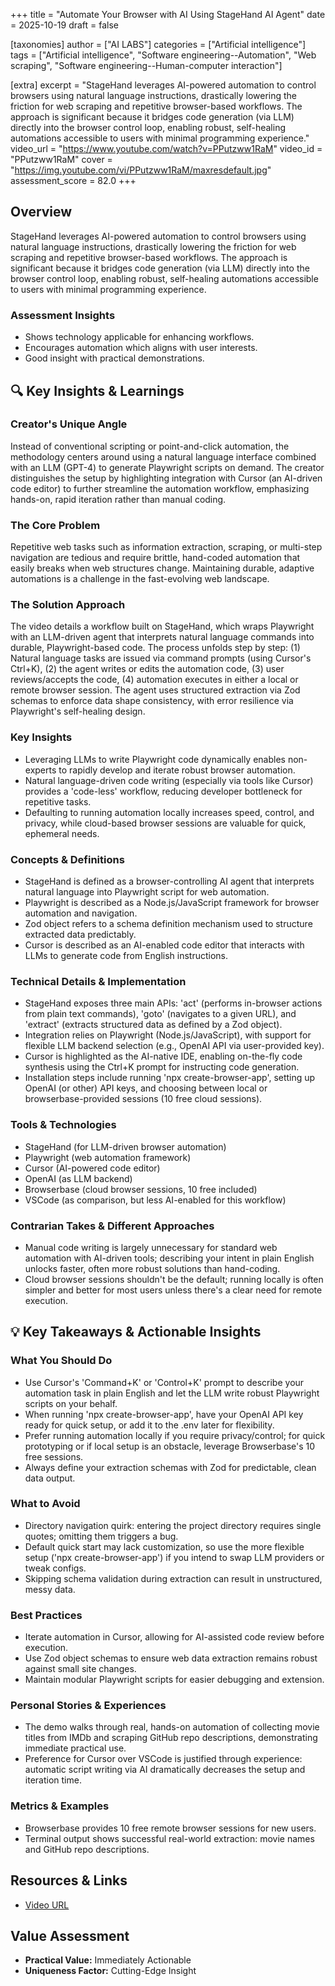 +++
title = "Automate Your Browser with AI Using StageHand AI Agent"
date = 2025-10-19
draft = false

[taxonomies]
author = ["AI LABS"]
categories = ["Artificial intelligence"]
tags = ["Artificial intelligence", "Software engineering--Automation", "Web scraping", "Software engineering--Human-computer interaction"]

[extra]
excerpt = "StageHand leverages AI-powered automation to control browsers using natural language instructions, drastically lowering the friction for web scraping and repetitive browser-based workflows. The approach is significant because it bridges code generation (via LLM) directly into the browser control loop, enabling robust, self-healing automations accessible to users with minimal programming experience."
video_url = "https://www.youtube.com/watch?v=PPutzww1RaM"
video_id = "PPutzww1RaM"
cover = "https://img.youtube.com/vi/PPutzww1RaM/maxresdefault.jpg"
assessment_score = 82.0
+++

## Overview

StageHand leverages AI-powered automation to control browsers using natural language instructions, drastically lowering the friction for web scraping and repetitive browser-based workflows. The approach is significant because it bridges code generation (via LLM) directly into the browser control loop, enabling robust, self-healing automations accessible to users with minimal programming experience.

### Assessment Insights

- Shows technology applicable for enhancing workflows.
- Encourages automation which aligns with user interests.
- Good insight with practical demonstrations.

## 🔍 Key Insights & Learnings

### Creator's Unique Angle
Instead of conventional scripting or point-and-click automation, the methodology centers around using a natural language interface combined with an LLM (GPT-4) to generate Playwright scripts on demand. The creator distinguishes the setup by highlighting integration with Cursor (an AI-driven code editor) to further streamline the automation workflow, emphasizing hands-on, rapid iteration rather than manual coding.

### The Core Problem
Repetitive web tasks such as information extraction, scraping, or multi-step navigation are tedious and require brittle, hand-coded automation that easily breaks when web structures change. Maintaining durable, adaptive automations is a challenge in the fast-evolving web landscape.

### The Solution Approach
The video details a workflow built on StageHand, which wraps Playwright with an LLM-driven agent that interprets natural language commands into durable, Playwright-based code. The process unfolds step by step: (1) Natural language tasks are issued via command prompts (using Cursor's Ctrl+K), (2) the agent writes or edits the automation code, (3) user reviews/accepts the code, (4) automation executes in either a local or remote browser session. The agent uses structured extraction via Zod schemas to enforce data shape consistency, with error resilience via Playwright's self-healing design.

### Key Insights
- Leveraging LLMs to write Playwright code dynamically enables non-experts to rapidly develop and iterate robust browser automation.
- Natural language-driven code writing (especially via tools like Cursor) provides a 'code-less' workflow, reducing developer bottleneck for repetitive tasks.
- Defaulting to running automation locally increases speed, control, and privacy, while cloud-based browser sessions are valuable for quick, ephemeral needs.

### Concepts & Definitions
- StageHand is defined as a browser-controlling AI agent that interprets natural language into Playwright script for web automation.
- Playwright is described as a Node.js/JavaScript framework for browser automation and navigation.
- Zod object refers to a schema definition mechanism used to structure extracted data predictably.
- Cursor is described as an AI-enabled code editor that interacts with LLMs to generate code from English instructions.

### Technical Details & Implementation
- StageHand exposes three main APIs: 'act' (performs in-browser actions from plain text commands), 'goto' (navigates to a given URL), and 'extract' (extracts structured data as defined by a Zod object).
- Integration relies on Playwright (Node.js/JavaScript), with support for flexible LLM backend selection (e.g., OpenAI API via user-provided key).
- Cursor is highlighted as the AI-native IDE, enabling on-the-fly code synthesis using the Ctrl+K prompt for instructing code generation.
- Installation steps include running 'npx create-browser-app', setting up OpenAI (or other) API keys, and choosing between local or browserbase-provided sessions (10 free cloud sessions).

### Tools & Technologies
- StageHand (for LLM-driven browser automation)
- Playwright (web automation framework)
- Cursor (AI-powered code editor)
- OpenAI (as LLM backend)
- Browserbase (cloud browser sessions, 10 free included)
- VSCode (as comparison, but less AI-enabled for this workflow)

### Contrarian Takes & Different Approaches
- Manual code writing is largely unnecessary for standard web automation with AI-driven tools; describing your intent in plain English unlocks faster, often more robust solutions than hand-coding.
- Cloud browser sessions shouldn't be the default; running locally is often simpler and better for most users unless there's a clear need for remote execution.

## 💡 Key Takeaways & Actionable Insights

### What You Should Do
- Use Cursor's 'Command+K' or 'Control+K' prompt to describe your automation task in plain English and let the LLM write robust Playwright scripts on your behalf.
- When running 'npx create-browser-app', have your OpenAI API key ready for quick setup, or add it to the .env later for flexibility.
- Prefer running automation locally if you require privacy/control; for quick prototyping or if local setup is an obstacle, leverage Browserbase's 10 free sessions.
- Always define your extraction schemas with Zod for predictable, clean data output.

### What to Avoid
- Directory navigation quirk: entering the project directory requires single quotes; omitting them triggers a bug.
- Default quick start may lack customization, so use the more flexible setup ('npx create-browser-app') if you intend to swap LLM providers or tweak configs.
- Skipping schema validation during extraction can result in unstructured, messy data.

### Best Practices
- Iterate automation in Cursor, allowing for AI-assisted code review before execution.
- Use Zod object schemas to ensure web data extraction remains robust against small site changes.
- Maintain modular Playwright scripts for easier debugging and extension.

### Personal Stories & Experiences
- The demo walks through real, hands-on automation of collecting movie titles from IMDb and scraping GitHub repo descriptions, demonstrating immediate practical use.
- Preference for Cursor over VSCode is justified through experience: automatic script writing via AI dramatically decreases the setup and iteration time.

### Metrics & Examples
- Browserbase provides 10 free remote browser sessions for new users.
- Terminal output shows successful real-world extraction: movie names and GitHub repo descriptions.

## Resources & Links

- [Video URL](https://www.youtube.com/watch?v=PPutzww1RaM)

## Value Assessment
- **Practical Value:** Immediately Actionable
- **Uniqueness Factor:** Cutting-Edge Insight

